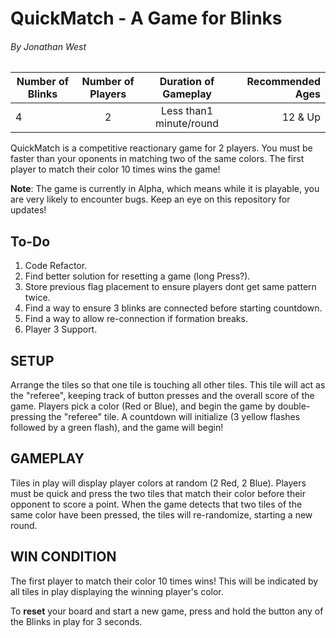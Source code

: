# QuickMatch - A Game for Blinks
###### By Jonathan West

| Number of Blinks | Number of Players | Duration of Gameplay | Recommended Ages |
|------------------|:-----------------:|:--------------------:|-----------------:|
|  4            | 2             |  Less than1 minute/round    | 12 & Up          |

QuickMatch is a competitive reactionary game for 2 players. You must be faster than your oponents in matching two of the same colors.  The first player to match their color 10 times wins the game!

**Note**: The game is currently in Alpha, which means while it is playable, you are very likely to encounter bugs.  Keep an eye on this repository for updates!

## To-Do
1. Code Refactor.    
2. Find better solution for resetting a game (long Press?).
3. Store previous flag placement to ensure players dont get same pattern twice.
4. Find a way to ensure 3 blinks are connected before starting countdown.
5. Find a way to allow re-connection if formation breaks.
6. Player 3 Support.

## SETUP
Arrange the tiles so that one tile is touching all other tiles.  This tile will act as the "referee", keeping track of button presses and the overall score of the game.  Players pick a color (Red or Blue), and begin the game by double-pressing the "referee" tile.  A countdown will initialize (3 yellow flashes followed by a green flash), and the game will begin!

## GAMEPLAY
Tiles in play will display player colors at random (2 Red, 2 Blue).  Players must be quick and press the two tiles that match their color before their opponent to score a point.  When the game detects that two tiles of the same color have been pressed, the tiles will re-randomize, starting a new round.

## WIN CONDITION
The first player to match their color 10 times wins!  This will be indicated by all tiles in play displaying the winning player's color.

To **reset** your board and start a new game, press and hold the button any of the Blinks in play for 3 seconds.

